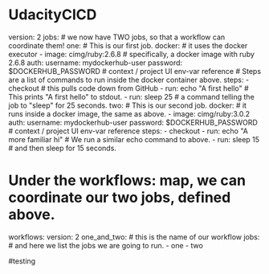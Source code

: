 # UdacityCICD
version: 2
jobs: # we now have TWO jobs, so that a workflow can coordinate them!
  one: # This is our first job.
    docker: # it uses the docker executor
      - image: cimg/ruby:2.6.8 # specifically, a docker image with ruby 2.6.8
        auth:
          username: mydockerhub-user
          password: $DOCKERHUB_PASSWORD  # context / project UI env-var reference
    # Steps are a list of commands to run inside the docker container above.
    steps:
      - checkout # this pulls code down from GitHub
      - run: echo "A first hello" # This prints "A first hello" to stdout.
      - run: sleep 25 # a command telling the job to "sleep" for 25 seconds.
  two: # This is our second job.
    docker: # it runs inside a docker image, the same as above.
      - image: cimg/ruby:3.0.2
        auth:
          username: mydockerhub-user
          password: $DOCKERHUB_PASSWORD  # context / project UI env-var reference
    steps:
      - checkout
      - run: echo "A more familiar hi" # We run a similar echo command to above.
      - run: sleep 15 # and then sleep for 15 seconds.
# Under the workflows: map, we can coordinate our two jobs, defined above.
workflows:
  version: 2
  one_and_two: # this is the name of our workflow
    jobs: # and here we list the jobs we are going to run.
      - one
      - two

#testing
